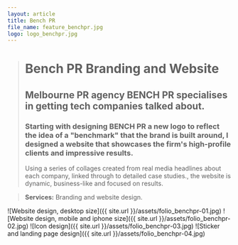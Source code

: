 ```yaml
---
layout: article
title: Bench PR
file_name: feature_benchpr.jpg
logo: logo_benchpr.jpg
---
```


> # Bench PR Branding and Website
> ## Melbourne PR agency BENCH PR specialises in getting tech companies talked about.
> ### Starting with designing BENCH PR a new logo to reflect the idea of a "benchmark" that the brand is built around, I designed a website that showcases the firm's high-profile clients and impressive results.
> Using a series of collages created from real media headlines about each company, linked through to detailed case studies., the website is dynamic, business-like and focused on results.

 > **Services:** Branding and website design.

![Website design, desktop size]({{ site.url }}/assets/folio_benchpr-01.jpg)
![Website design, mobile and iphone size]({{ site.url }}/assets/folio_benchpr-02.jpg)
![Icon design]({{ site.url }}/assets/folio_benchpr-03.jpg)
![Sticker and landing page design]({{ site.url }}/assets/folio_benchpr-04.jpg)

